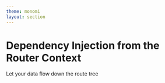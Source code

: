 ```yaml
---
theme: monomi
layout: section
---
```


# Dependency Injection from the Router Context

Let your data flow down the route tree

